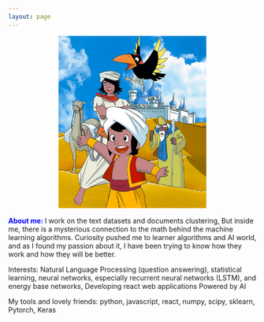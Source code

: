 ```yaml
---
layout: page
---
```

<div style="text-align:center;">
  <a href="https://en.wikipedia.org/wiki/Sinbad_the_Sailor" target="_blank"> <img src="sources/images/sinbad.jpg" width="300" height="350" alt="Sindbad Bahri"> </a>
</div>

<b style="color:blue;">About me: </b> I work on the text datasets and documents clustering, But inside me, there is a mysterious connection to the math behind the machine learning algorithms. Curiosity pushed me to learner algorithms and AI world, and as I found my passion about it, I have been trying to know how they work and how they will be better.

Interests: Natural Language Processing (question answering), statistical learning, neural networks, especially recurrent neural networks (LSTM), and energy base networks, Developing react web applications Powered by AI

My tools and lovely friends: python, javascript, react, numpy, scipy, sklearn, Pytorch, Keras
